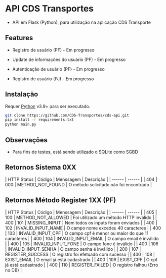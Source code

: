 # API CDS Transportes

- API em Flask (Python), para utilização na aplicação CDS Transporte

## Features


- Registro de usuário (PF) - Em progresso
- Update de informações do usuário (PF) - Em progresso
- Autenticação de usuário (PF) - Em progresso

- Registro de usuário (PJ) - Em progresso


## Instalação

Requer [Python](https://www.python.org/downloads/) v3.9+ para ser executado.


```sh
git clone https://github.com/CDS-Transportes/cds-api.git
pip install -r requirements.txt
python main.py
```

## Observações

- Para fins de testes, está sendo utilizado o SQLite como SGBD

## Retornos Sistema 0XX

| HTTP Status | Código | Menssagem | Descrição |
| ------ | ------ |
| 404 | 000 | METHOD_NOT_FOUND | O método solicitado não foi encontrado |


## Retornos Método Register 1XX (PF)

| HTTP Status | Código | Menssagem | Descrição |
| ------ | ------ |
| 405 | 100 | METHOD_NOT_ALLOWED | Foi utilizado um método HTTP inválido |
| 400 | 101 | MISSING_INPUT | Nem todos os inputs foram enviados |
| 400 | 102 | INVALID_INPUT_NAME | O campo nome excedeu 40 caracteres |
| 400 | 103 | INVALID_INPUT_CPF | O campo cpf é menor ou maior do que 11 caracteres |
| 400 | 104 | INVALID_INPUT_EMAIL | O campo email é inválido |
| 400 | 105 | INVALID_INPUT_FONE | O campo fone é inválido |
| 400 | 106 | INVALID_INPUT_SENHA | O campo senha é inválido |
| 200 | 107 | REGISTER_SUCCESS | O registro foi efetuado com sucesso |
| 400 | 108 | EXIST_EMAIL | O email já está cadastrado |
| 400 | 109 | EXIST_CPF | O cpf já está cadastrado |
| 400 | 110 | REGISTER_FAILED | O registro falhou (Erro no DB) |


